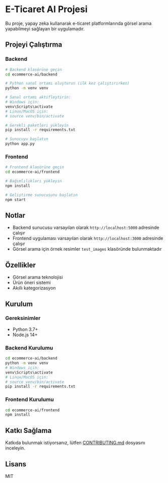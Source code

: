 # E-Ticaret AI Projesi

Bu proje, yapay zeka kullanarak e-ticaret platformlarında görsel arama yapabilmeyi sağlayan bir uygulamadır.

## Projeyi Çalıştırma

### Backend

```bash
# Backend klasörüne geçin
cd ecommerce-ai/backend

# Python sanal ortamı oluşturun (ilk kez çalıştırırken)
python -m venv venv

# Sanal ortamı aktifleştirin:
# Windows için:
venv\Scripts\activate
# Linux/MacOS için:
# source venv/bin/activate

# Gerekli paketleri yükleyin
pip install -r requirements.txt

# Sunucuyu başlatın
python app.py
```

### Frontend

```bash
# Frontend klasörüne geçin
cd ecommerce-ai/frontend

# Bağımlılıkları yükleyin
npm install

# Geliştirme sunucusunu başlatın
npm start
```

## Notlar

- Backend sunucusu varsayılan olarak `http://localhost:5000` adresinde çalışır
- Frontend uygulaması varsayılan olarak `http://localhost:3000` adresinde çalışır
- Görsel arama için örnek resimler `test_images` klasöründe bulunmaktadır

## Özellikler

- Görsel arama teknolojisi
- Ürün öneri sistemi
- Akıllı kategorizasyon

## Kurulum

### Gereksinimler

- Python 3.7+
- Node.js 14+

### Backend Kurulumu

```bash
cd ecommerce-ai/backend
python -m venv venv
# Windows için:
venv\Scripts\activate
# Linux/MacOS için:
# source venv/bin/activate
pip install -r requirements.txt
```

### Frontend Kurulumu

```bash
cd ecommerce-ai/frontend
npm install
```

## Katkı Sağlama

Katkıda bulunmak istiyorsanız, lütfen [CONTRIBUTING.md](CONTRIBUTING.md) dosyasını inceleyin.

## Lisans

MIT 